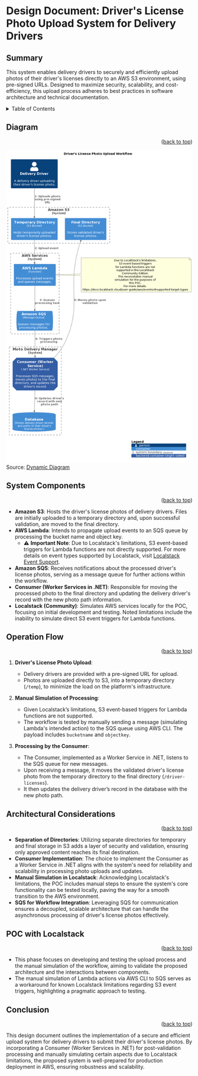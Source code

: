<a name="readme-top"></a>

# Design Document: Driver's License Photo Upload System for Delivery Drivers

## Summary

This system enables delivery drivers to securely and efficiently upload photos of their driver's licenses directly to an AWS S3 environment, using pre-signed URLs. Designed to maximize security, scalability, and cost-efficiency, this upload process adheres to best practices in software architecture and technical documentation.

<details>
   <summary>Table of Contents</summary>
   <ul>
      <li><a href="#diagram">Diagram</a></li>
      <li><a href="#system-components">System Components</a></li>
      <li><a href="#operation-flow">Operation Flow</a></li>
      <li><a href="#architectural-considerations">Architectural Considerations</a></li>
      <li><a href="#poc-with-localstack">POC with Localstack</a></li>
      <li><a href="#conclusion">Conclusion</a></li>
   </ul>
</details>

## Diagram
<p align="right">(<a href="#readme-top">back to top</a>)</p>

![C4 Model - Dynamic Diagram](./dynamic-diagram.png)
Source: [Dynamic Diagram](dynamic-diagram.puml)

## System Components
<p align="right">(<a href="#readme-top">back to top</a>)</p>

- **Amazon S3**: Hosts the driver's license photos of delivery drivers. Files are initially uploaded to a temporary directory and, upon successful validation, are moved to the final directory.
- **AWS Lambda**: Intends to propagate upload events to an SQS queue by processing the bucket name and object key. 
  - :warning: **Important Note**: Due to Localstack's limitations, S3 event-based triggers for Lambda functions are not directly supported. For more details on event types supported by Localstack, visit [Localstack Event Support](https://docs.localstack.cloud/user-guide/aws/events/#supported-target-types).
- **Amazon SQS**: Receives notifications about the processed driver's license photos, serving as a message queue for further actions within the workflow.
- **Consumer (Worker Services in .NET)**: Responsible for moving the processed photo to the final directory and updating the delivery driver's record with the new photo path information.
- **Localstack (Community)**: Simulates AWS services locally for the POC, focusing on initial development and testing. Noted limitations include the inability to simulate direct S3 event triggers for Lambda functions.

## Operation Flow
<p align="right">(<a href="#readme-top">back to top</a>)</p>

1. **Driver's License Photo Upload**:
   - Delivery drivers are provided with a pre-signed URL for upload.
   - Photos are uploaded directly to S3, into a temporary directory (`/temp`), to minimize the load on the platform's infrastructure.

2. **Manual Simulation of Processing**:
   - Given Localstack’s limitations, S3 event-based triggers for Lambda functions are not supported.
   - The workflow is tested by manually sending a message (simulating Lambda's intended action) to the SQS queue using AWS CLI. The payload includes `bucketname` and `objectkey`.

3. **Processing by the Consumer**:
   - The Consumer, implemented as a Worker Service in .NET, listens to the SQS queue for new messages.
   - Upon receiving a message, it moves the validated driver's license photo from the temporary directory to the final directory (`/driver-licenses`).
   - It then updates the delivery driver’s record in the database with the new photo path.

## Architectural Considerations
<p align="right">(<a href="#readme-top">back to top</a>)</p>

- **Separation of Directories**: Utilizing separate directories for temporary and final storage in S3 adds a layer of security and validation, ensuring only approved content reaches its final destination.
- **Consumer Implementation**: The choice to implement the Consumer as a Worker Service in .NET aligns with the system's need for reliability and scalability in processing photo uploads and updates.
- **Manual Simulation in Localstack**: Acknowledging Localstack's limitations, the POC includes manual steps to ensure the system's core functionality can be tested locally, paving the way for a smooth transition to the AWS environment.
- **SQS for Workflow Integration**: Leveraging SQS for communication ensures a decoupled, scalable architecture that can handle the asynchronous processing of driver's license photos effectively.

## POC with Localstack
<p align="right">(<a href="#readme-top">back to top</a>)</p>

- This phase focuses on developing and testing the upload process and the manual simulation of the workflow, aiming to validate the proposed architecture and the interactions between components.
- The manual simulation of Lambda actions via AWS CLI to SQS serves as a workaround for known Localstack limitations regarding S3 event triggers, highlighting a pragmatic approach to testing.

## Conclusion
<p align="right">(<a href="#readme-top">back to top</a>)</p>

This design document outlines the implementation of a secure and efficient upload system for delivery drivers to submit their driver's license photos. By incorporating a Consumer (Worker Services in .NET) for post-validation processing and manually simulating certain aspects due to Localstack limitations, the proposed system is well-prepared for production deployment in AWS, ensuring robustness and scalability.
